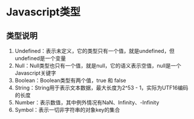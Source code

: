 # Javascript类型

## 类型说明

1. Undefined：表示未定义，它的类型只有一个值，就是undefined，但undefined是一个变量
2. Null：Null类型也只有一个值，就是null，它的语义表示空值，null是一个Javascript关键字
3. Boolean：Boolean类型有两个值，true 和 false
4. String：String用于表示文本数据，最大长度为2^53 - 1，实际为UTF16编码的长度
5. Number：表示数值，其中例外情况有NaN、Infinity、-Infinity
6. Symbol：表示一切非字符串的对象key的集合
